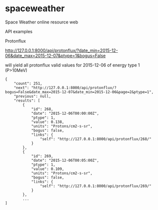 # spaceweather
Space Weather online resource web

API examples

Protonflux

http://127.0.0.1:8000/api/protonflux/?date_min=2015-12-06&date_max=2015-12-07&ptype=1&bogus=False

will yield all protonflux valid values for 2015-12-06 of energy type 1 (P>10MeV)

```
{
    "count": 251,
    "next": "http://127.0.0.1:8000/api/protonflux/?bogus=False&date_max=2015-12-07&date_min=2015-12-06&page=2&ptype=1",
    "previous": null,
    "results": [
        {
            "id": 268,
            "date": "2015-12-06T00:00:00Z",
            "ptype": 1,
            "value": 0.138,
            "units": "Protons/cm2-s-sr",
            "bogus": false,
            "links": {
                "self": "http://127.0.0.1:8000/api/protonflux/268/"
            }
        },
        {
            "id": 269,
            "date": "2015-12-06T00:05:00Z",
            "ptype": 1,
            "value": 0.109,
            "units": "Protons/cm2-s-sr",
            "bogus": false,
            "links": {
                "self": "http://127.0.0.1:8000/api/protonflux/269/"
            }
        },
        ...
]
